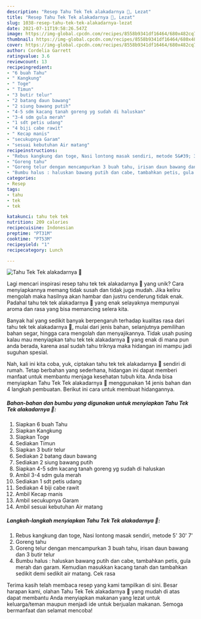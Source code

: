 ```yaml
---
description: "Resep Tahu Tek Tek alakadarnya 🤭, Lezat"
title: "Resep Tahu Tek Tek alakadarnya 🤭, Lezat"
slug: 1038-resep-tahu-tek-tek-alakadarnya-lezat
date: 2021-07-11T19:58:26.547Z
image: https://img-global.cpcdn.com/recipes/8558b9341df16464/680x482cq70/tahu-tek-tek-alakadarnya-🤭-foto-resep-utama.jpg
thumbnail: https://img-global.cpcdn.com/recipes/8558b9341df16464/680x482cq70/tahu-tek-tek-alakadarnya-🤭-foto-resep-utama.jpg
cover: https://img-global.cpcdn.com/recipes/8558b9341df16464/680x482cq70/tahu-tek-tek-alakadarnya-🤭-foto-resep-utama.jpg
author: Cordelia Garrett
ratingvalue: 3.6
reviewcount: 13
recipeingredient:
- "6 buah Tahu"
- " Kangkung"
- " Toge"
- " Timun"
- "3 butir telur"
- "2 batang daun bawang"
- "2 siung bawang putih"
- "4-5 sdm kacang tanah goreng yg sudah di haluskan"
- "3-4 sdm gula merah"
- "1 sdt petis udang"
- "4 biji cabe rawit"
- " Kecap manis"
- "secukupnya Garam"
- "sesuai kebutuhan Air matang"
recipeinstructions:
- "Rebus kangkung dan toge, Nasi lontong masak sendiri, metode 5&#39; 30&#39; 7&#39;"
- "Goreng tahu"
- "Goreng telur dengan mencampurkan 3 buah tahu, irisan daun bawang dan 3 butir telur"
- "Bumbu halus : haluskan bawang putih dan cabe, tambahkan petis, gula merah dan garam. Kemudian masukkan kacang tanah dan tambahkan sedikit demi sedikit air matang. Cek rasa"
categories:
- Resep
tags:
- tahu
- tek
- tek

katakunci: tahu tek tek 
nutrition: 209 calories
recipecuisine: Indonesian
preptime: "PT31M"
cooktime: "PT53M"
recipeyield: "1"
recipecategory: Lunch

---
```



![Tahu Tek Tek alakadarnya 🤭](https://img-global.cpcdn.com/recipes/8558b9341df16464/680x482cq70/tahu-tek-tek-alakadarnya-🤭-foto-resep-utama.jpg)

Lagi mencari inspirasi resep tahu tek tek alakadarnya 🤭 yang unik? Cara menyiapkannya memang tidak susah dan tidak juga mudah. Jika keliru mengolah maka hasilnya akan hambar dan justru cenderung tidak enak. Padahal tahu tek tek alakadarnya 🤭 yang enak selayaknya mempunyai aroma dan rasa yang bisa memancing selera kita.

Banyak hal yang sedikit banyak berpengaruh terhadap kualitas rasa dari tahu tek tek alakadarnya 🤭, mulai dari jenis bahan, selanjutnya pemilihan bahan segar, hingga cara mengolah dan menyajikannya. Tidak usah pusing kalau mau menyiapkan tahu tek tek alakadarnya 🤭 yang enak di mana pun anda berada, karena asal sudah tahu triknya maka hidangan ini mampu jadi suguhan spesial.




Nah, kali ini kita coba, yuk, ciptakan tahu tek tek alakadarnya 🤭 sendiri di rumah. Tetap berbahan yang sederhana, hidangan ini dapat memberi manfaat untuk membantu menjaga kesehatan tubuh kita. Anda bisa menyiapkan Tahu Tek Tek alakadarnya 🤭 menggunakan 14 jenis bahan dan 4 langkah pembuatan. Berikut ini cara untuk membuat hidangannya.

<!--inarticleads1-->

##### Bahan-bahan dan bumbu yang digunakan untuk menyiapkan Tahu Tek Tek alakadarnya 🤭:

1. Siapkan 6 buah Tahu
1. Siapkan  Kangkung
1. Siapkan  Toge
1. Sediakan  Timun
1. Siapkan 3 butir telur
1. Sediakan 2 batang daun bawang
1. Sediakan 2 siung bawang putih
1. Siapkan 4-5 sdm kacang tanah goreng yg sudah di haluskan
1. Ambil 3-4 sdm gula merah
1. Sediakan 1 sdt petis udang
1. Sediakan 4 biji cabe rawit
1. Ambil  Kecap manis
1. Ambil secukupnya Garam
1. Ambil sesuai kebutuhan Air matang




<!--inarticleads2-->

##### Langkah-langkah menyiapkan Tahu Tek Tek alakadarnya 🤭:

1. Rebus kangkung dan toge, Nasi lontong masak sendiri, metode 5&#39; 30&#39; 7&#39;
1. Goreng tahu
1. Goreng telur dengan mencampurkan 3 buah tahu, irisan daun bawang dan 3 butir telur
1. Bumbu halus : haluskan bawang putih dan cabe, tambahkan petis, gula merah dan garam. Kemudian masukkan kacang tanah dan tambahkan sedikit demi sedikit air matang. Cek rasa




Terima kasih telah membaca resep yang kami tampilkan di sini. Besar harapan kami, olahan Tahu Tek Tek alakadarnya 🤭 yang mudah di atas dapat membantu Anda menyiapkan makanan yang lezat untuk keluarga/teman maupun menjadi ide untuk berjualan makanan. Semoga bermanfaat dan selamat mencoba!
